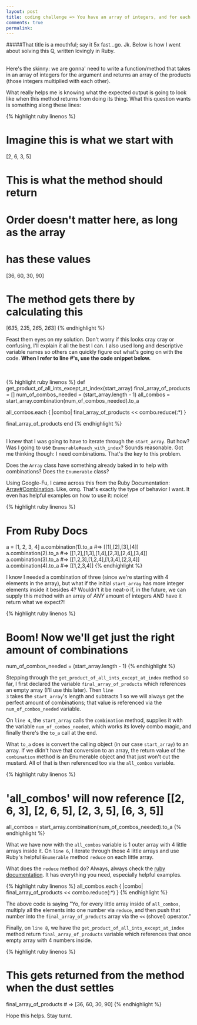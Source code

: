 ```yaml
---
layout: post
title: coding challenge => You have an array of integers, and for each index you want to find the product of every integer except the integer at that index.
comments: true
permalink:
---
```


#####That title is a mouthful; say it 5x fast...go. Jk. Below is how I went about solving this Q, written lovingly in Ruby.

<br>
Here's the skinny: we are gonna' need to write a function/method that takes in an array of integers for the argument and returns an array of the products (those integers multiplied with each other).
<br>

What really helps me is knowing what the expected output is going to look like when this method returns from doing its thing. What this question wants is something along these lines:


{% highlight ruby linenos %}
# Imagine this is what we start with
[2, 6, 3, 5]

# This is what the method should return
# Order doesn't matter here, as long as the array
# has these values
[36, 60, 30, 90]

# The method gets there by calculating this
[6*3*5, 2*3*5, 2*6*5, 2*6*3]
{% endhighlight %}

Feast them eyes on my solution. Don't worry if this looks cray cray or confusing, I'll explain it all the best I can. I also used long and descriptive variable names so others can quickly figure out what's going on with the code. **When I refer to line #'s, use the code snippet below.**

<br>
<br>
{% highlight ruby linenos %}
def get_product_of_all_ints_except_at_index(start_array)
  final_array_of_products = []
  num_of_combos_needed = (start_array.length - 1)
  all_combos = start_array.combination(num_of_combos_needed).to_a

  all_combos.each { |combo| final_array_of_products << combo.reduce(:*) }

  final_array_of_products
end
{% endhighlight %}
<br>
<br>

I knew that I was going to have to iterate through the <code>start_array</code>. But how? Was I going to use <code>Enumerable#each_with_index</code>? Sounds reasonable. Got me thinking though: I need combinations. That's the key to this problem.

Does the <code>Array</code> class have something already baked in to help with combinations? Does the <code>Enumerable</code> class?

Using Google-Fu, I came across this from the Ruby Documentation: [Array#Combination](http://ruby-doc.org/core-2.2.0/Array.html#method-i-combination). Like, omg. That's exactly the type of behavior I want. It even has helpful examples on how to use it: noice!

{% highlight ruby linenos %}
# From Ruby Docs
a = [1, 2, 3, 4]
a.combination(1).to_a  #=> [[1],[2],[3],[4]]
a.combination(2).to_a  #=> [[1,2],[1,3],[1,4],[2,3],[2,4],[3,4]]
a.combination(3).to_a  #=> [[1,2,3],[1,2,4],[1,3,4],[2,3,4]]
a.combination(4).to_a  #=> [[1,2,3,4]]
{% endhighlight %}

I know I needed a combination of three (since we're starting with 4 elements in the array), but what if the initial <code>start_array</code> has more integer elements inside it besides 4? Wouldn't it be neat-o if, in the future, we can supply this method with an array of *ANY* amount of integers *AND* have it return what we expect?!

{% highlight ruby linenos %}
# Boom! Now we'll get just the right amount of combinations
num_of_combos_needed = (start_array.length - 1)
{% endhighlight %}

Stepping through the <code>get_product_of_all_ints_except_at_index</code> method so far, I first declared the variable <code>final_array_of_products</code> which references an empty array (I'll use this later). Then <code>line 3</code> takes the <code>start_array</code>'s length and subtracts 1 so we will always get the perfect amount of combinations; that value is referenced via the <code>num_of_combos_needed</code> variable.

On <code>line 4</code>, the <code>start_array</code> calls the <code>combination</code> method, supplies it with the variable <code>num_of_combos_needed</code>, which works its lovely combo magic, and finally there's the <code>to_a</code> call at the end.

What <code>to_a</code> does is convert the calling object (in our case <code>start_array</code>) to an array. If we didn't have that conversion to an array, the return value of the <code>combination</code> method is an Enumerable object and that just won't cut the mustard. All of that is then referenced too via the <code>all_combos</code> variable.

{% highlight ruby linenos %}
# 'all_combos' will now reference [[2, 6, 3], [2, 6, 5], [2, 3, 5], [6, 3, 5]]
all_combos = start_array.combination(num_of_combos_needed).to_a
{% endhighlight %}

What we have now with the <code>all_combos</code> variable is 1 outer array with 4 little arrays inside it. On <code>line 6</code>, I iterate through those 4 little arrays and use Ruby's helpful <code>Enumerable</code> method <code>reduce</code> on each little array.

What does the <code>reduce</code> method do? Always, always check the [ruby documentation](http://ruby-doc.org/core-2.2.3/Enumerable.html#method-i-reduce). It has everything you need, especially helpful examples.

{% highlight ruby linenos %}
all_combos.each { |combo| final_array_of_products << combo.reduce(:*) }
{% endhighlight %}

The above code is saying "Yo, for every little array inside of <code>all_combos</code>, multiply all the elements into one number via <code>reduce</code>, and then push that number into the <code>final_array_of_products</code> array via the <code><<</code> (shovel) operator."

Finally, on <code>line 8</code>, we have the <code>get_product_of_all_ints_except_at_index</code> method return <code>final_array_of_products</code> variable which references that once empty array with 4 numbers inside.

{% highlight ruby linenos %}
# This gets returned from the method when the dust settles
final_array_of_products  # => [36, 60, 30, 90]
{% endhighlight %}

Hope this helps. Stay turnt.
